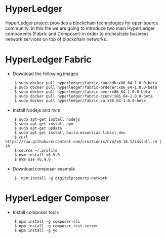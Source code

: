 # HyperLedger

HyperLedger project provides a blockchain technologies for open source community. In this file we are going to introduce two main HyperLedger components (Fabric and Composer) in order to orchestrate business network services on top of blockchain networks.

# HyperLedger Fabric

* Download the following images
```
	$ sudo docker pull hyperledger/fabric-couchdb:x86_64-1.0.0-beta
	$ sudo docker pull hyperledger/fabric-orderer:x86_64-1.0.0-beta
	$ sudo docker pull hyperledger/fabric-peer:x86_64-1.0.0-beta
	$ sudo docker pull hyperledger/fabric-ccenv:x86_64-1.0.0-beta
	$ sudo docker pull hyperledger/fabric-ca:x86_64-1.0.0-beta
```

* Install Nodejs and nvm 

```
  	$ sudo apt-get install nodejs
	$ sudo apt-get install npm
	$ sudo apt-get update
	$ sudo apt-get install build-essential libssl-dev
	$ curl https://raw.githubusercontent.com/creationix/nvm/v0.16.1/install.sh | sh
	$ source ~/.profile
	$ nvm install v6.9.0
	$ nvm use v6.9.0
```

*  Download composer example

```
	$  npm install -g digitalproperty-network
```


# HyperLedger Composer

* Install composer tools

```
	$ npm install -g composer-cli
	$ npm install -g composer-rest-server
	$ npm install -g yo
```
